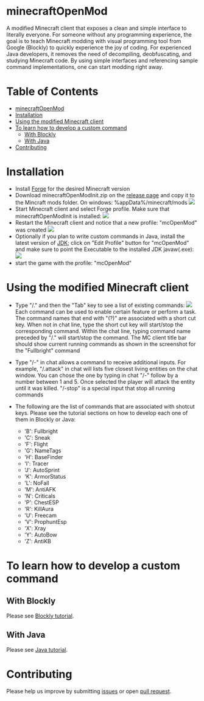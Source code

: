 # minecraftOpenMod

A modified Minecraft client that exposes a clean and simple interface to literally everyone. For someone without any programming experience, the goal is to teach Minecraft modding with visual programming tool from Google (Blockly) to quickly experience the joy of coding. For experienced Java developers, it removes the need of decompiling, deobfuscating, and studying Minecraft code. By using simple interfaces and referencing sample command implementations, one can start modding right away.

Table of Contents
=================

  * [minecraftOpenMod](#minecraftopenmod)
  * [Installation](#installation)
  * [Using the modified Minecraft client](#using-the-modified-minecraft-client)
  * [To learn how to develop a custom command](#to-learn-how-to-develop-a-custom-command)
    * [With Blockly](#with-blockly)
    * [With Java](#with-java)
  * [Contributing](#contributing)

# Installation
* Install [Forge](http://files.minecraftforge.net/) for the desired Minecraft version
* Download minecraftOpenModInit.zip on the [release page](https://github.com/minecraftkids/minecraftOpenMod/releases) and copy it to the Mincraft mods folder. On windows: %appData%/minecraft/mods
![](https://raw.githubusercontent.com/minecraftkids/minecraftOpenMod/master/doc/tutorial/modFolderExplor.JPG)
* Start Minecraft client and select Forge profile. Make sure that minecraftOpenModInit is installed:
![](https://raw.githubusercontent.com/minecraftkids/minecraftOpenMod/master/doc/tutorial/InitModVerify.JPG)
* Restart the Minecraft client and notice that a new profile: "mcOpenMod" was created
![](https://raw.githubusercontent.com/minecraftkids/minecraftOpenMod/master/doc/tutorial/verifyModCreated.JPG)
* Optionally if you plan to write custom commands in Java, install the latest version of [JDK](http://www.oracle.com/technetwork/java/javase/downloads/jdk8-downloads-2133151.html); click on "Edit Profile" button for "mcOpenMod" and make sure to point the Executable to the installed JDK javaw(.exe):
![](https://raw.githubusercontent.com/minecraftkids/minecraftOpenMod/master/doc/tutorial/mcModProfile.JPG)
* start the game with the profile: "mcOpenMod"

# Using the modified Minecraft client
* Type "/." and then the "Tab" key to see a list of existing commands:
![](https://raw.githubusercontent.com/minecraftkids/minecraftOpenMod/master/doc/tutorial/mcCommands.JPG)
Each command can be used to enable certain feature or perform a task. The command names that end with "(?)" are associated with a short cut key. When not in chat line, type the short cut key will start/stop the corresponding command. Within the chat line, typing command name preceded by "/." will start/stop the command. The MC client title bar should show current running commands as shown in the screenshot for the "Fullbright" command

* Type "/-" in chat allows a command to receive additional inputs. For example, "/.attack" in chat will lists five closest living entities on the chat window. You can chose the one by typing in chat "/-" follow by a number between 1 and 5. Once selected the player will attack the entity until it was killed. "/-stop" is a special input that stop all running commands

* The following are the list of commands that are associated with shotcut keys. Please see the tutorial sections on how to develop each one of them in Blockly or Java:

    * 'B': Fullbright
    * 'C': Sneak
    * 'F': Flight
    * 'G': NameTags
    * 'H': BaseFinder
    * 'I': Tracer
    * 'J': AutoSprint
    * 'K': ArmorStatus
    * 'L': NoFall
    * 'M': AntiAFK
    * 'N': Criticals
    * 'P': ChestESP
    * 'R': KillAura
    * 'U': Freecam
    * 'V': ProphuntEsp
    * 'X': Xray
    * 'Y': AutoBow
    * 'Z': AntiKB

# To learn how to develop a custom command

## With Blockly
Please see [Blockly tutorial](https://github.com/minecraftkids/minecraftOpenMod/blob/master/doc/tutorial/md/blocklyTutorial.md).

## With Java
Please see [Java tutorial](https://github.com/minecraftkids/minecraftOpenMod/blob/master/doc/tutorial/md/javaTutorial.md). 

# Contributing
Please help us improve by submitting [issues](https://github.com/minecraftkids/minecraftOpenMod/issues) or open [pull request](https://github.com/minecraftkids/minecraftOpenMod/pulls).

